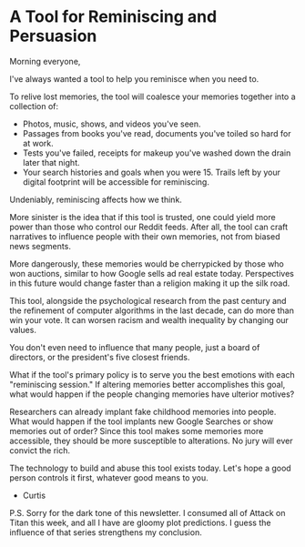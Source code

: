 # A Tool for Reminiscing and Persuasion

Morning everyone,

I've always wanted a tool to help you reminisce when you need to.

To relive lost memories, the tool will coalesce your memories together into a collection of:

- Photos, music, shows, and videos you've seen.
- Passages from books you've read, documents you've toiled so hard for at work.
- Tests you've failed, receipts for makeup you've washed down the drain later that night.
- Your search histories and goals when you were 15.
Trails left by your digital footprint will be accessible for reminiscing.


Undeniably, reminiscing affects how we think.

More sinister is the idea that if this tool is trusted, one could yield more power than those who control our Reddit feeds. After all, the tool can craft narratives to influence people with their own memories, not from biased news segments.

More dangerously, these memories would be cherrypicked by those who won auctions, similar to how Google sells ad real estate today. Perspectives in this future would change faster than a religion making it up the silk road.

This tool, alongside the psychological research from the past century and the refinement of computer algorithms in the last decade, can do more than win your vote. It can worsen racism and wealth inequality by changing our values.

You don't even need to influence that many people, just a board of directors, or the president's five closest friends.

What if the tool's primary policy is to serve you the best emotions with each "reminiscing session." If altering memories better accomplishes this goal, what would happen if the people changing memories have ulterior motives?

Researchers can already implant fake childhood memories into people. What would happen if the tool implants new Google Searches or show memories out of order? Since this tool makes some memories more accessible, they should be more susceptible to alterations. No jury will ever convict the rich.

The technology to build and abuse this tool exists today. Let's hope a good person controls it first, whatever good means to you.


- Curtis


P.S. Sorry for the dark tone of this newsletter. I consumed all of Attack on Titan this week, and all I have are gloomy plot predictions. I guess the influence of that series strengthens my conclusion.